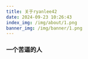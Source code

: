 ```yaml
---
title: 关于ryanlee42
date: 2024-09-23 10:26:43
index_img: /img/about/1.png
banner_img: /img/banner/1.png
---
```

### 一个苦逼的人